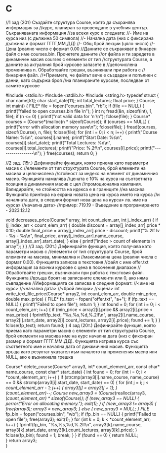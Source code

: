 # C
//1 зад (20т) Създайте структура Course, която да съхранява информация за
//курс, планиран за провеждане в учебния център. Съхраняваната информация
//за всеки курс е следната:
//- Име на курса низ (с дължина 50 символа)
//- Начална дата (низ с фиксирана дължина и формат ГГГГ,ММ,ДД)
//- Общ брой лекции (цяло число)
//-Цена (реално число с формат 0.00
//Данните се съхраняват в бинарен файл с име courses.bin. Прочетете данните
//от файла и ти заредете в динамичен масив courses с елементи от тип
//структурата Course, а данните за актуалния брой курсове запазете в
//целочислена променлива n. Обработвайте грешки, възникнали при работа с
//бинарния файл.
//*Приемете, че файлът вече е създаден и попълнен с данни, като съдържа броя
//на планираните курсове, последван от самите курсове

#include <stdio.h>
#include <stdlib.h>
#include <string.h>
typedef struct {
char name[51];
char start_date[11];
int total_lectures;
float price;
} Course;
int main() {
FILE* file = fopen("courses.bin", "rb");
if (file == NULL) {
printf("failed to open courses.bin file \n");
}
int n;
fread(&n, sizeof(int), 1, file); 
if (n <= 0) {
printf("not valid data for 'n'\n");
fclose(file);
}
Course* courses = (Course*)malloc(n * sizeof(Course));
if (courses == NULL) {
printf("error with allocation memory save\n");
fclose(file);
}
fread(courses, sizeof(Course), n, file); 
fclose(file);
for (int i = 0; i < n; i++) {
printf("Course Name: %s\n", courses[i].name);
printf("Start Date: %s\n", courses[i].start_date);
printf("Total Lectures: %d\n", courses[i].total_lectures);
printf("Price: %.2f\n", courses[i].price);
printf("-----------------\n");
}
free(courses); 
return 0;
}


//2 зад. (15г.) Дефинирайте функция, която приема като параметри масив с
//елементи от тип структурата Course, брой елементи на масива и целочислена
//стойност за индекс на елемент от динамичния масив. Функцията намалява
//цената с 10% на курса на съответната позиция в динамичния масив с цел
//промоционална кампания. Валидирайте, че стойността на идекса е в границите
//на масива Функцията принтира на екрана новата цена на курса името на курса
//и началната дата, в следния формат нова цена на курса» лв. име на курса»
//начална дата>
//пример: 719.19 - Въведение в програмирането - 2023.12.12
 
void decreases_price(Course* array, int count_elem_arr, int j_index_arr)
{
    if (j_index_arr < count_elem_arr) {
        double discount = array[j_index_arr].price * 0.10;
        double final_price = array[j_index_arr].price - discount;
        printf("%.2lf lv - %s - %s\n", final_price, array[j_index_arr].name_course, array[j_index_arr].start_date);
    }
    else {
        printf("index > count of elements in array");
    }
}
 //3 зад. (20т.) Дефинирайте функция, която получава като параметри масив с
//елементи от тип структурата Course, брой елементи на масива, минимална и
//максимална цена (реални числа с формат 0.00). Функцията записва в текстовия
//файл с име offer.txt информация за всички курсове с цена в посочения диапазон
//Обработвайте грешки, възникнали при работа с текстовия файл. Функцията
//връща броят на записаните елементи или 0, ако няма съвпадение
//Информацията се записва в следния формат:
//<име на курс>
//<начална дата>
//<брой лекции>
//<цена>
int write_text_file_price(Course* array2, int count_elem_arr, double min_price, double max_price) {
    FILE* fp_text = fopen("offer.txt", "a+");
    if (fp_text == NULL) {
        printf("Failed to open file");
        return 1;
    }
    int found = 0;
    for (int i = 0; i < count_elem_arr; i++) {
        if (min_price < array2[i].price && array2[i].price < max_price) {
            fprintf(fp_text, "%s,%s,%d,%.2lf\n", array2[i].name_course, array2[i].start_date, array2[i].count_lectures, array2[i].price);
            found += 1;
        }
    }
    fclose(fp_text);
    return found;
}
4 зад (20т.) Дефинирайте функция, която приема като параметри масив с
елементи от тип структурата Course, брой елементи на масива име на курс
начална дата (низ с фиксиран размер и формат ГГГГ.ММ.ДД). Функцията
изтрива курса със съответното име и начална дата от динамичния масив.
Функцията връща като резултат указател към началото на променения масив
или NULL, ако е възникнала грешка
 
Course* delete_course(Course* array3, int* count_element_arr, const char* name_course, const char* start_date) {
    int found = 0;
    for (int i = 0; i < *count_element_arr; i++) {
        if (strcmp(array3[i].name_course, name_course) == 0 && strcmp(array3[i].start_date, start_date) == 0) {
            for (int j = i; j < *count_element_arr - 1; j++) {
                array3[j] = array3[j + 1];
            }
            (*count_element_arr)--;
            Course* new_array3 = (Course*)realloc(array3, (*count_element_arr) * sizeof(Course));
            if (new_array3 == NULL) {
                perror("Error on allocating memory.");
                exit(1);
            }
            if (new_array3 != array3) {
                free(array3);
                array3 = new_array3;
            }
            else {
                new_array3 = NULL;
            }
            FILE* fp_bin = fopen("courses.bin", "wb");
            if (fp_bin == NULL) {
                printf("Failed to open file");
                free(array3);
                exit(1);
            }
            for (int k = 0; k < *count_element_arr; k++) {
                fprintf(fp_bin, "%s,%s,%d,%.2lf\n", array3[k].name_course, array3[k].start_date, array3[k].count_lectures, array3[k].price);
            }
            fclose(fp_bin);
            found = 1;
            break;
        }
    }
    if (found == 0) {
        return NULL;  
    }
    return array3;  
}
